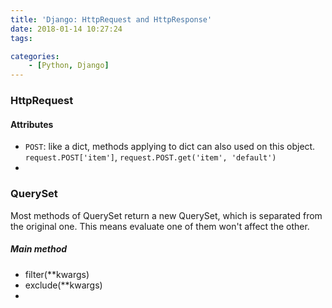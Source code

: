 ```yaml
---
title: 'Django: HttpRequest and HttpResponse'
date: 2018-01-14 10:27:24
tags:

categories:
    - [Python, Django]
---
```


### HttpRequest

#### Attributes
- `POST`: like a dict, methods applying to dict can also used on this object. `request.POST['item']`, `request.POST.get('item', 'default')`
- 


### QuerySet
Most methods of QuerySet return a new QuerySet, which is separated from the original one. This means evaluate one of them won't affect the other.

##### Main method
- filter(**kwargs)
- exclude(**kwargs)
- 